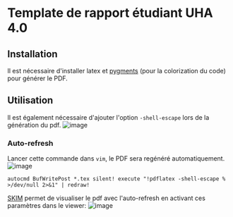 # Template de rapport étudiant UHA 4.0

## Installation
Il est nécessaire d'installer latex et [pygments](https://pygments.org/docs/cmdline/) (pour la colorization du code) pour générer le PDF.

## Utilisation

Il est également nécessaire d'ajouter l'option `-shell-escape` lors de la génération du pdf.
![image](https://user-images.githubusercontent.com/25304220/154548705-81940618-fe8c-4789-918c-35121866a583.png)

### Auto-refresh
Lancer cette commande dans `vim`, le PDF sera regénéré automatiquement.
![image](https://user-images.githubusercontent.com/25304220/154555133-554fc6a5-0fb7-4dcd-a5c1-ad61e8514ef5.png)

```vim
autocmd BufWritePost *.tex silent! execute "!pdflatex -shell-escape % >/dev/null 2>&1" | redraw!
```

[SKIM](https://skim-app.sourceforge.io/) permet de visualiser le pdf avec l'auto-refresh en activant ces paramètres dans le viewer:
![image](https://user-images.githubusercontent.com/25304220/154555904-3a77e7db-62ba-4dd2-837d-8861b8cd6d8e.png)

